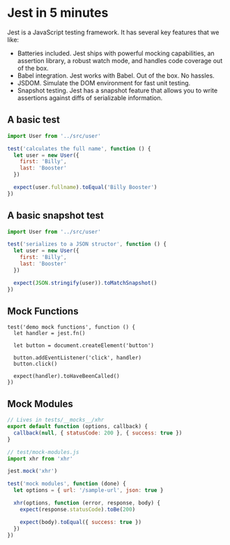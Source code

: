 # Jest in 5 minutes

Jest is a JavaScript testing framework. It has several key features
that we like:

- Batteries included. Jest ships with powerful mocking capabilities,
  an assertion library, a robust watch mode, and handles code coverage
  out of the box.
- Babel integration. Jest works with Babel. Out of the box. No
  hassles.
- JSDOM. Simulate the DOM environment for fast unit testing.
- Snapshot testing. Jest has a snapshot feature that allows you to
  write assertions against diffs of serializable information.

## A basic test

```javascript
import User from '../src/user'

test('calculates the full name', function () {
  let user = new User({
    first: 'Billy',
    last: 'Booster'
  })

  expect(user.fullname).toEqual('Billy Booster')
})
```

## A basic snapshot test

```javascript
import User from '../src/user'

test('serializes to a JSON structor', function () {
  let user = new User({
    first: 'Billy',
    last: 'Booster'
  })

  expect(JSON.stringify(user)).toMatchSnapshot()
})
```

## Mock Functions

```
test('demo mock functions', function () {
  let handler = jest.fn()

  let button = document.createElement('button')

  button.addEventListener('click', handler)
  button.click()

  expect(handler).toHaveBeenCalled()
})
```

## Mock Modules

```javascript
// Lives in tests/__mocks__/xhr
export default function (options, callback) {
  callback(null, { statusCode: 200 }, { success: true })
}
```

```javascript
// test/mock-modules.js
import xhr from 'xhr'

jest.mock('xhr')

test('mock modules', function (done) {
  let options = { url: '/sample-url', json: true }

  xhr(options, function (error, response, body) {
    expect(response.statusCode).toBe(200)

    expect(body).toEqual({ success: true })
  })
})

```
